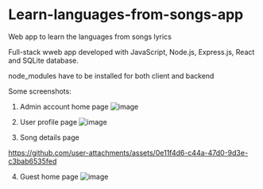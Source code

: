 # Learn-languages-from-songs-app
Web app to learn the languages from songs lyrics

Full-stack wweb app developed with JavaScript, Node.js, Express.js, React and SQLite database. 

node_modules have to be installed for both client and backend 

Some screenshots: 

1. Admin account home page
![image](https://github.com/user-attachments/assets/8d5fc7ae-8ebe-40c6-b3e8-1cbef6ccdc4c)

2. User profile page
![image](https://github.com/user-attachments/assets/f6e15480-c7e3-4c9e-a631-58bf27bfdf74)

3. Song details page
   
https://github.com/user-attachments/assets/0e11f4d6-c44a-47d0-9d3e-c3bab6535fed

4. Guest home page
![image](https://github.com/user-attachments/assets/691609bf-48af-4ffa-8f30-37d83c250ae3)

